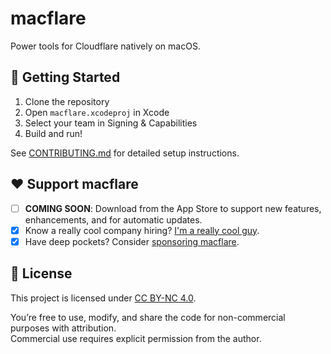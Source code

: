 # macflare

Power tools for Cloudflare natively on macOS.

## 🚀 Getting Started

1. Clone the repository
2. Open `macflare.xcodeproj` in Xcode
3. Select your team in Signing & Capabilities
4. Build and run!

See [CONTRIBUTING.md](CONTRIBUTING.md) for detailed setup instructions.

## ❤️ Support macflare

- [ ] **COMING SOON**: Download from the App Store to support new features, enhancements, and for automatic updates.
- [x] Know a really cool company hiring? [I'm a really cool guy](https://peteallport.com).
- [x] Have deep pockets? Consider [sponsoring macflare](https://github.com/sponsors/peteallport).

## 📄 License

This project is licensed under [CC BY-NC 4.0](https://creativecommons.org/licenses/by-nc/4.0/).

You’re free to use, modify, and share the code for non-commercial purposes with attribution.  
Commercial use requires explicit permission from the author.
